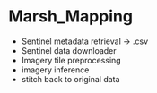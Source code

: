 # Marsh_Mapping

- Sentinel metadata retrieval -> .csv
- Sentinel data downloader
- Imagery tile preprocessing
- imagery inference
- stitch back to original data
